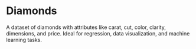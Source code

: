 # Diamonds
A dataset of diamonds with attributes like carat, cut, color, clarity, dimensions, and price. Ideal for regression, data visualization, and machine learning tasks.

